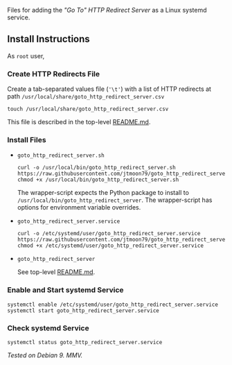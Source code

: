 Files for adding the _"Go To" HTTP Redirect Server_ as a Linux systemd service.

## Install Instructions

As `root` user,

### Create HTTP Redirects File

Create a tab-separated values file (`'\t'`) with a list of HTTP redirects at
path `/usr/local/share/goto_http_redirect_server.csv`

    touch /usr/local/share/goto_http_redirect_server.csv

This file is described in the top-level [README.md](../../README.md).

### Install Files

- `goto_http_redirect_server.sh`
  ```
  curl -o /usr/local/bin/goto_http_redirect_server.sh https://raw.githubusercontent.com/jtmoon79/goto_http_redirect_server/master/service/goto_http_redirect_server.sh
  chmod +x /usr/local/bin/goto_http_redirect_server.sh
  ```
  The wrapper-script expects the Python package to install to
  `/usr/local/bin/goto_http_redirect_server`.  The wrapper-script has options
  for environment variable overrides.

- `goto_http_redirect_server.service`
  ```
  curl -o /etc/systemd/user/goto_http_redirect_server.service https://raw.githubusercontent.com/jtmoon79/goto_http_redirect_server/master/service/goto_http_redirect_server.service
  chmod +x /etc/systemd/user/goto_http_redirect_server.service
  ```

- `goto_http_redirect_server`

  See top-level [README.md](../../README.md).

### Enable and Start systemd Service

    systemctl enable /etc/systemd/user/goto_http_redirect_server.service    
    systemctl start goto_http_redirect_server.service

### Check systemd Service

    systemctl status goto_http_redirect_server.service

_Tested on Debian 9. MMV._
